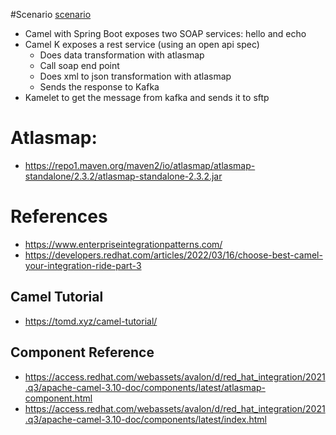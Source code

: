 #Scenario
[scenario](./image/scenario.png?raw=true "Scenario to Realize")

* Camel with Spring Boot exposes two SOAP services: hello and echo
* Camel K exposes a rest service (using an open api spec)
  * Does data transformation with atlasmap
  * Call soap end point
  * Does xml to json transformation with atlasmap
  * Sends the response to Kafka
* Kamelet to get the message from kafka and sends it to sftp

# Atlasmap:
- https://repo1.maven.org/maven2/io/atlasmap/atlasmap-standalone/2.3.2/atlasmap-standalone-2.3.2.jar

# References
- https://www.enterpriseintegrationpatterns.com/
- https://developers.redhat.com/articles/2022/03/16/choose-best-camel-your-integration-ride-part-3

## Camel Tutorial
- https://tomd.xyz/camel-tutorial/

## Component Reference
- https://access.redhat.com/webassets/avalon/d/red_hat_integration/2021.q3/apache-camel-3.10-doc/components/latest/atlasmap-component.html
- https://access.redhat.com/webassets/avalon/d/red_hat_integration/2021.q3/apache-camel-3.10-doc/components/latest/index.html
